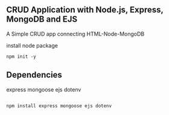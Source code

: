 ## CRUD Application with Node.js, Express, MongoDB and EJS

A Simple CRUD app connecting HTML-Node-MongoDB

install node package
```
npm init -y
```

## Dependencies
express
mongoose
ejs
dotenv
```

npm install express mongoose ejs dotenv
```